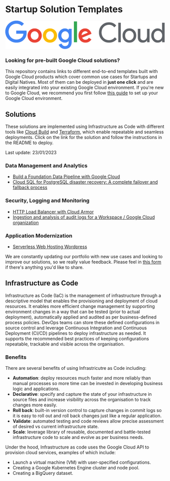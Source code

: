 # Startup Solution Templates

![image](images/google_cloud_logo.png)

### Looking for pre-built Google Cloud solutions?
This repository contains links to different end-to-end templates built with Google Cloud products which cover common use cases for Startups and Digital Natives. Most of them can be deployed in **just one click** and are easily integrated into your existing Google Cloud environment. If you're new to Google Cloud, we recommend you first follow [this guide](https://cloud.google.com/docs/enterprise/setup-checklist) to set up your Google Cloud environment. 

## Solutions
These solutions are implemented using Infrastructure as Code with different tools like [Cloud Build](https://cloud.google.com/build) and [Terraform](https://www.terraform.io/), which enable repeatable and seamless deployments. Click on the link for the solution and follow the instructions in the README to deploy.

Last update: 23/01/2023
### Data Management and Analytics
- [Build a Foundation Data Pipeline with Google Cloud](https://goo.gle/c-GCStoBQ)
- [Cloud SQL for PostgreSQL disaster recovery: A complete failover and fallback process](https://goo.gle/c-CloudSQLMR)

### Security, Logging and Monitoring
- [HTTP Load Balancer with Cloud Armor](https://goo.gle/c-LBandArmor)
- [Ingestion and analysis of audit logs for a Workspace / Google Cloud organization](https://goo.gle/c-AuditLogsBQ)

### Application Modernization
- [Serverless Web Hosting Wordpress](https://goo.gle/c-AuditLogsBQ)

We are constantly updating our portfolio with new use cases and looking to improve our solutions, so we really value feedback. Please feel in [this form](https://goo.gle/startupSolutionsFeedback) if there's anything you'd like to share.

## Infrastructure as Code
Infrastructure as Code (IaC) is the management of infrastructure through a descriptive model that enables the provisioning and deployment of cloud resources. It enables more efficient change management by supporting environment changes in a way that can be tested (prior to actual deployment), automatically applied and audited as per business-defined process policies. DevOps teams can store these defined configurations in source control and leverage Continuous Integration and Continuous Deployment (CI/CD) pipelines to deploy infrastructure as needed. It supports the recommended best practices of keeping configurations repeatable, trackable and visible across the organisation.

### Benefits
There are several benefits of using Infrastricutre as Code including:
- **Automation**: deploy resources much faster and more reliably than manual processes so more time can be invested in developing business logic and applications. 
- **Declarative**: specify and capture the state of your infrastructure in source files and increase visibility across the organisation to track changes more easily. 
- **Roll back**: built-in version control to capture changes in commit logs so it is easy to roll out and roll back changes just like a regular application.
- **Validate**: automated testing and code reviews allow precise assessment of desired vs current infrastructure state.
- **Scale**: leverage library of reusable, documented and battle-tested infrastructure code to scale and evolve as per business needs.

Under the hood, Infrastructure as code uses the Google Cloud API to provision cloud services, examples of which include:
- Launch a virtual machine (VM) with user-specified configurations.
- Creating a Google Kubernetes Engine cluster and node pool.
- Creating a BigQuery dataset.

